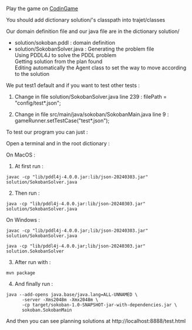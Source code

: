 Play the game on [CodinGame](https://www.codingame.com/training/hard/sokoban)

You should add dictionary solution/'s classpath into trajet/classes

Our domain definition file and our java file are in the dictionary solution/

- solution/sokoban.pddl : domain definition
- solution/SokobanSolver.java : Generating the problem file  
                                Using PDDL4J to solve the PDDL problem  
                                Getting solution from the plan found  
                                Editing automatically the Agent class to set the way to move according to the solution  

We put test1 default and if you want to test other tests : 

1. Change in file solution/SokobanSolver.java line 239 : filePath = "config/test*.json";  

2. Change in file src/main/java/sokoban/SokobanMain.java line 9 : gameRunner.setTestCase("test*.json");

To test our program you can just :  

Open a terminal and in the root dictionary :  

On MacOS : 

1. At first run : 
```
javac -cp "lib/pddl4j-4.0.0.jar:lib/json-20240303.jar" solution/SokobanSolver.java  
```

2. Then run : 
```
java -cp "lib/pddl4j-4.0.0.jar:lib/json-20240303.jar" solution/SokobanSolver.java  
```

On Windows : 
```
javac -cp "lib/pddl4j-4.0.0.jar;lib/json-20240303.jar" solution/SokobanSolver.java  
```

```
java -cp "lib/pddl4j-4.0.0.jar;lib/json-20240303.jar" solution.SokobanSolver  
```

3. After run with : 
```
mvn package
```

4. And finally run : 
```
java --add-opens java.base/java.lang=ALL-UNNAMED \
      -server -Xms2048m -Xmx2048m \
      -cp target/sokoban-1.0-SNAPSHOT-jar-with-dependencies.jar \
      sokoban.SokobanMain
```

And then you can see planning solutions at http://localhost:8888/test.html